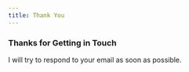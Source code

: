 ```yaml
---
title: Thank You
---
```

### Thanks for Getting in Touch
I will try to respond to your email as soon as possible.
